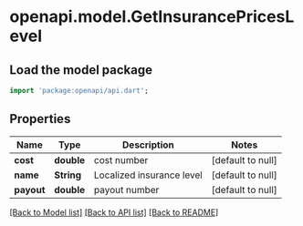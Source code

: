 # openapi.model.GetInsurancePricesLevel

## Load the model package
```dart
import 'package:openapi/api.dart';
```

## Properties
Name | Type | Description | Notes
------------ | ------------- | ------------- | -------------
**cost** | **double** | cost number | [default to null]
**name** | **String** | Localized insurance level | [default to null]
**payout** | **double** | payout number | [default to null]

[[Back to Model list]](../README.md#documentation-for-models) [[Back to API list]](../README.md#documentation-for-api-endpoints) [[Back to README]](../README.md)


